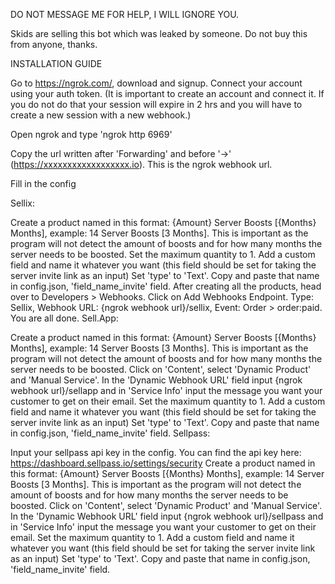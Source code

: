 DO NOT MESSAGE ME FOR HELP, I WILL IGNORE YOU.

Skids are selling this bot which was leaked by someone. Do not buy this from anyone, thanks.

INSTALLATION GUIDE

Go to https://ngrok.com/, download and signup. Connect your account using your auth token. (It is important to create an account and connect it. If you do not do that your session will expire in 2 hrs and you will have to create a new session with a new webhook.)

Open ngrok and type 'ngrok http 6969'

Copy the url written after 'Forwarding' and before '->' (https://xxxxxxxxxxxxxxxxxx.io). This is the ngrok webhook url.

Fill in the config

Sellix:

Create a product named in this format: {Amount} Server Boosts [{Months} Months], example: 14 Server Boosts [3 Months]. This is important as the program will not detect the amount of boosts and for how many months the server needs to be boosted.
Set the maximum quantity to 1.
Add a custom field and name it whatever you want (this field should be set for taking the server invite link as an input) Set 'type' to 'Text'. Copy and paste that name in config.json, 'field_name_invite' field.
After creating all the products, head over to Developers > Webhooks.
Click on Add Webhooks Endpoint.
Type: Sellix, Webhook URL: {ngrok webhook url}/sellix, Event: Order > order:paid.
You are all done.
Sell.App:

Create a product named in this format: {Amount} Server Boosts [{Months} Months], example: 14 Server Boosts [3 Months]. This is important as the program will not detect the amount of boosts and for how many months the server needs to be boosted.
Click on 'Content', select 'Dynamic Product' and 'Manual Service'. In the 'Dynamic Webhook URL' field input {ngrok webhook url}/sellapp and in 'Service Info' input the message you want your customer to get on their email.
Set the maximum quantity to 1.
Add a custom field and name it whatever you want (this field should be set for taking the server invite link as an input) Set 'type' to 'Text'. Copy and paste that name in config.json, 'field_name_invite' field.
Sellpass:

Input your sellpass api key in the config. You can find the api key here: https://dashboard.sellpass.io/settings/security
Create a product named in this format: {Amount} Server Boosts [{Months} Months], example: 14 Server Boosts [3 Months]. This is important as the program will not detect the amount of boosts and for how many months the server needs to be boosted.
Click on 'Content', select 'Dynamic Product' and 'Manual Service'. In the 'Dynamic Webhook URL' field input {ngrok webhook url}/sellpass and in 'Service Info' input the message you want your customer to get on their email.
Set the maximum quantity to 1.
Add a custom field and name it whatever you want (this field should be set for taking the server invite link as an input) Set 'type' to 'Text'. Copy and paste that name in config.json, 'field_name_invite' field.
